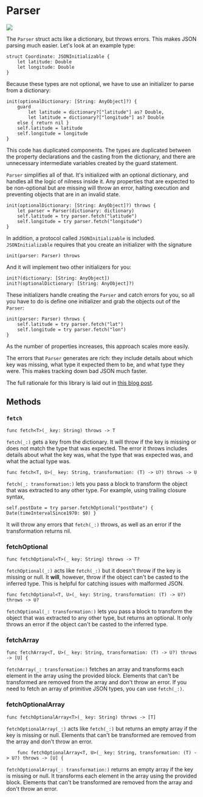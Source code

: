 # Parser

![](https://travis-ci.org/khanlou/Parser.svg)

The `Parser` struct acts like a dictionary, but throws errors. This makes JSON parsing much easier. Let's look at an example type: 

```
struct Coordinate: JSONInitializable {
    let latitude: Double
    let longitude: Double
}
```

Because these types are not optional, we have to use an initializer to parse from a dictionary:

```
init(optionalDictionary: [String: AnyObject]?) {
	guard
	    let latitude = dictionary?["latitude"] as? Double,
	    let latitude = dictionary?["longitude"] as? Double
	else { return nil }
	self.latitude = latitude
	self.longitude = longitude
}
```

This code has duplicated components. The types are duplicated between the property declarations and the casting from the dictionary, and there are unnecessary intermediate variables created by the guard statement. 

`Parser` simplifies all of that. It's initialized with an optional dictionary, and handles all the logic of nilness inside it. Any properties that are expected to be non-optional but are missing will throw an error, halting execution and preventing objects that are in an invalid state.

```
init(optionalDictionary: [String: AnyObject]?) throws {
    let parser = Parser(dictionary: dictionary)
    self.latitude = try parser.fetch("latitude")
    self.longitude = try parser.fetch("longitude")
}
```

In addition, a protocol called `JSONInitializable` is included. `JSONInitializable` requires that you create an initializer with the signature

```
init(parser: Parser) throws
```

And it will implement two other initializers for you:

```
init?(dictionary: [String: AnyObject])
init?(optionalDictionary: [String: AnyObject]?)
```

These initializers handle creating the `Parser` and catch errors for you, so all you have to do is define one initializer and grab the objects out of the `Parser`:

```
init(parser: Parser) throws {
    self.latitude = try parser.fetch("lat")
    self.longitude = try parser.fetch("lon")
}
```

As the number of properties increases, this approach scales more easily.

The errors that `Parser` generates are rich: they include details about which key was missing, what type it expected them to be, and what type they were. This makes tracking down bad JSON much faster.

The full rationale for this library is laid out in [this blog post](http://khanlou.com/2016/04/decoding-json/).

## Methods

### `fetch`

```
func fetch<T>(_ key: String) throws -> T
```

`fetch(_:)` gets a key from the dictionary. It will throw if the key is missing or does not match the type that was expected. The error it throws includes details about what the key was, what the type that was expected was, and what the actual type was.

```
func fetch<T, U>(_ key: String, transformation: (T) -> U?) throws -> U
```

`fetch(_: transformation:)` lets you pass a block to transform the object that was extracted to any other type. For example, using trailing closure syntax,

```
self.postDate = try parser.fetchOptional("postDate") { Date(timeIntervalSince1970: $0) }
```

It will throw any errors that `fetch(_:)` throws, as well as an error if the transformation returns nil.

### fetchOptional

```
func fetchOptional<T>(_ key: String) throws -> T?
```

`fetchOptional(_:)` acts like `fetch(_:)` but it doesn't throw if the key is missing or null. It **will**, however, throw if the object can't be casted to the inferred type. This is helpful for catching issues with malformed JSON.

```
func fetchOptional<T, U>(_ key: String, transformation: (T) -> U?) throws -> U?
```

`fetchOptional(_: transformation:)` lets you pass a block to transform the object that was extracted to any other type, but returns an optional. It only throws an error if the object can't be casted to the inferred type.

### fetchArray

```
func fetchArray<T, U>(_ key: String, transformation: (T) -> U?) throws -> [U] {
```

`fetchArray(_: transformation:)` fetches an array and transforms each element in the array using the provided block. Elements that can't be transformed are removed from the array and don't throw an error. If you need to fetch an array of primitive JSON types, you can use `fetch(_:)`.

### fetchOptionalArray

```
func fetchOptionalArray<T>(_ key: String) throws -> [T]
```

`fetchOptionalArray(_:)` acts like `fetch(_:)` but returns an empty array if the key is missing or null. Elements that can't be transformed are removed from the array and don't throw an error.


```
    func fetchOptionalArray<T, U>(_ key: String, transformation: (T) -> U?) throws -> [U] {
```

`fetchOptionalArray(_: transformation:)` returns an empty array if the key is missing or null. It transforms each element in the array using the provided block. Elements that can't be transformed are removed from the array and don't throw an error.
